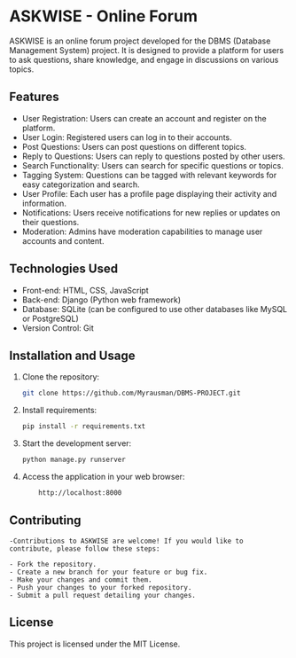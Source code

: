 # ASKWISE - Online Forum

ASKWISE is an online forum project developed for the DBMS (Database Management System) project. It is designed to provide a platform for users to ask questions, share knowledge, and engage in discussions on various topics.

## Features

- User Registration: Users can create an account and register on the platform.
- User Login: Registered users can log in to their accounts.
- Post Questions: Users can post questions on different topics.
- Reply to Questions: Users can reply to questions posted by other users.
- Search Functionality: Users can search for specific questions or topics.
- Tagging System: Questions can be tagged with relevant keywords for easy categorization and search.
- User Profile: Each user has a profile page displaying their activity and information.
- Notifications: Users receive notifications for new replies or updates on their questions.
- Moderation: Admins have moderation capabilities to manage user accounts and content.

## Technologies Used

- Front-end: HTML, CSS, JavaScript
- Back-end: Django (Python web framework)
- Database: SQLite (can be configured to use other databases like MySQL or PostgreSQL)
- Version Control: Git

## Installation and Usage

1. Clone the repository:

   ```bash
   git clone https://github.com/Myrausman/DBMS-PROJECT.git

2. Install requirements:

    ```bash
    pip install -r requirements.txt


3. Start the development server:
    ```bash
    python manage.py runserver

4. Access the application in your web browser:
    ```bash
        http://localhost:8000

## Contributing
    -Contributions to ASKWISE are welcome! If you would like to contribute, please follow these steps:

    - Fork the repository.
    - Create a new branch for your feature or bug fix.
    - Make your changes and commit them.
    - Push your changes to your forked repository.
    - Submit a pull request detailing your changes.
## License
This project is licensed under the MIT License.


